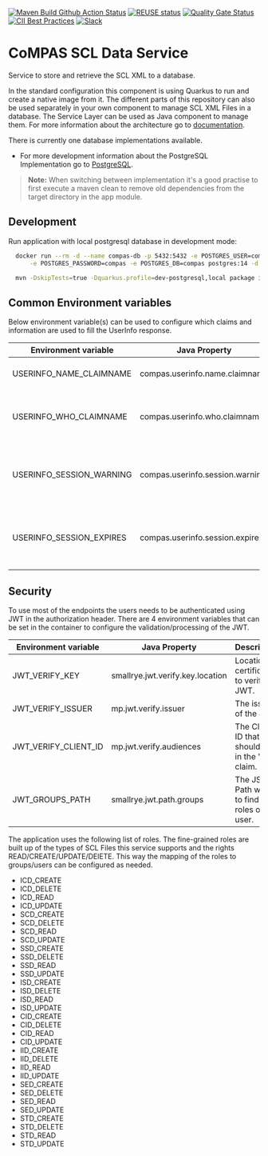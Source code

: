 <!--
SPDX-FileCopyrightText: 2021 Alliander N.V.

SPDX-License-Identifier: Apache-2.0
-->

[![Maven Build Github Action Status](<https://img.shields.io/github/workflow/status/com-pas/compas-scl-data-service/Maven%20Build?logo=GitHub>)](https://github.com/com-pas/compas-scl-data-service/actions?query=workflow%3A%22Maven+Build%22)
[![REUSE status](https://api.reuse.software/badge/github.com/com-pas/compas-scl-data-service)](https://api.reuse.software/info/github.com/com-pas/compas-scl-data-service)
[![Quality Gate Status](https://sonarcloud.io/api/project_badges/measure?project=com-pas_compas-scl-data-service&metric=alert_status)](https://sonarcloud.io/dashboard?id=com-pas_compas-scl-data-service)
[![CII Best Practices](https://bestpractices.coreinfrastructure.org/projects/5925/badge)](https://bestpractices.coreinfrastructure.org/projects/5925)
[![Slack](https://raw.githubusercontent.com/com-pas/compas-architecture/master/public/LFEnergy-slack.svg)](http://lfenergy.slack.com/)

# CoMPAS SCL Data Service

Service to store and retrieve the SCL XML to a database.

In the standard configuration this component is using Quarkus to run and create a native image from it. The different
parts of this repository can also be used separately in your own component to manage SCL XML Files in a database. The
Service Layer can be used as Java component to manage them. For more information about the architecture go
to [documentation](doc/compas-scl-data-service.md).

There is currently one database implementations available.

- For more development information about the PostgreSQL Implementation go to [PostgreSQL](doc/postgresql.md).

> **Note:** When switching between implementation it's a good practise to first execute a maven clean to remove
> old dependencies from the target directory in the app module.

## Development

Run application with local postgresql database in development mode:
```bash
  docker run --rm -d --name compas-db -p 5432:5432 -e POSTGRES_USER=compas \
      -e POSTGRES_PASSWORD=compas -e POSTGRES_DB=compas postgres:14 -d

  mvn -DskipTests=true -Dquarkus.profile=dev-postgresql,local package io.quarkus:quarkus-maven-plugin::dev
```

## Common Environment variables

Below environment variable(s) can be used to configure which claims and information are used to fill the UserInfo
response.

| Environment variable             | Java Property                   | Description                                                 | Example          |
| -------------------------------- | ------------------------------- | ----------------------------------------------------------- | ---------------- |
| USERINFO_NAME_CLAIMNAME          | compas.userinfo.name.claimname  | The Name of the user logged in.                             | name             |
| USERINFO_WHO_CLAIMNAME           | compas.userinfo.who.claimname   | The Name of the user used in the Who History.               | name             |
| USERINFO_SESSION_WARNING         | compas.userinfo.session.warning | Number of minutes a Session Warning can be displayed.       | 20               |
| USERINFO_SESSION_EXPIRES         | compas.userinfo.session.expires | Number of minutes a Session Expires to display in Frontend. | 30               |

## Security

To use most of the endpoints the users needs to be authenticated using JWT in the authorization header. There are 4
environment variables that can be set in the container to configure the validation/processing of the JWT.

| Environment variable             | Java Property                    | Description                                        | Example                                                                |
| -------------------------------- | -------------------------------- | -------------------------------------------------- | ---------------------------------------------------------------------- |
| JWT_VERIFY_KEY                   | smallrye.jwt.verify.key.location | Location of certificates to verify the JWT.        | http://localhost:8089/auth/realms/compas/protocol/openid-connect/certs |
| JWT_VERIFY_ISSUER                | mp.jwt.verify.issuer             | The issuer of the JWT.                             | http://localhost:8089/auth/realms/compas                               |
| JWT_VERIFY_CLIENT_ID             | mp.jwt.verify.audiences          | The Client ID that should be in the "aud" claim.   | scl-data-service                                                       |
| JWT_GROUPS_PATH                  | smallrye.jwt.path.groups         | The JSON Path where to find the roles of the user. | resource_access/scl-data-service/roles                                 |

The application uses the following list of roles. The fine-grained roles are built up of the types of SCL Files this
service supports and the rights READ/CREATE/UPDATE/DElETE. This way the mapping of the roles to groups/users can be
configured as needed.

- ICD_CREATE
- ICD_DELETE
- ICD_READ
- ICD_UPDATE
- SCD_CREATE
- SCD_DELETE
- SCD_READ
- SCD_UPDATE
- SSD_CREATE
- SSD_DELETE
- SSD_READ
- SSD_UPDATE
- ISD_CREATE
- ISD_DELETE
- ISD_READ
- ISD_UPDATE
- CID_CREATE
- CID_DELETE
- CID_READ
- CID_UPDATE
- IID_CREATE
- IID_DELETE
- IID_READ
- IID_UPDATE
- SED_CREATE
- SED_DELETE
- SED_READ
- SED_UPDATE
- STD_CREATE
- STD_DELETE
- STD_READ
- STD_UPDATE
